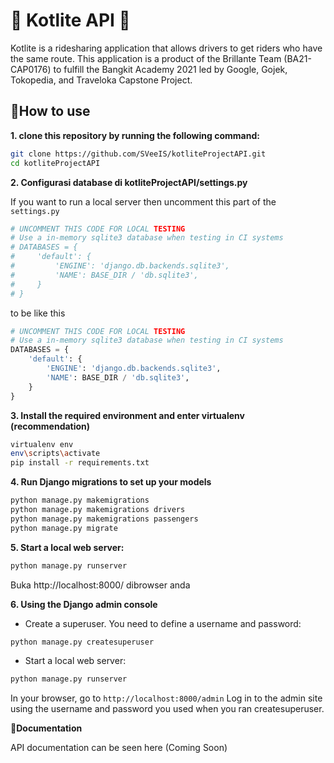 # 📱 Kotlite API 📱

Kotlite is a ridesharing application that allows drivers to get riders who have the same route. This application is a product of the Brillante Team (BA21-CAP0176) to fulfill the Bangkit Academy 2021 led by Google, Gojek, Tokopedia, and Traveloka Capstone Project.

## 📌How to use

**1. clone this repository by running the following command:**

```bash
git clone https://github.com/SVeeIS/kotliteProjectAPI.git
cd kotliteProjectAPI
```

**2. Configurasi database di kotliteProjectAPI/settings.py**

   If you want to run a local server then uncomment this part of the `settings.py`

```python
# UNCOMMENT THIS CODE FOR LOCAL TESTING
# Use a in-memory sqlite3 database when testing in CI systems
# DATABASES = {
#     'default': {
#         'ENGINE': 'django.db.backends.sqlite3',
#         'NAME': BASE_DIR / 'db.sqlite3',
#     }
# }
```

to be like this

```python
# UNCOMMENT THIS CODE FOR LOCAL TESTING
# Use a in-memory sqlite3 database when testing in CI systems
DATABASES = {
    'default': {
        'ENGINE': 'django.db.backends.sqlite3',
        'NAME': BASE_DIR / 'db.sqlite3',
    }
}
```

**3. Install the required environment and enter virtualenv (recommendation)**

```bash
virtualenv env
env\scripts\activate
pip install -r requirements.txt
```

**4. Run Django migrations to set up your models**

```bash
python manage.py makemigrations
python manage.py makemigrations drivers
python manage.py makemigrations passengers
python manage.py migrate
```

**5. Start a local web server:**

```bash
python manage.py runserver
```

Buka http://localhost:8000/ dibrowser anda

**6. Using the Django admin console**

- Create a superuser. You need to define a username and password:

```bash
python manage.py createsuperuser
```

- Start a local web server:

```bash
python manage.py runserver
```

In your browser, go to  `http://localhost:8000/admin` Log in to the admin site using the username and password you used when you ran createsuperuser.

**📌Documentation**

API documentation can be seen here (Coming Soon)
